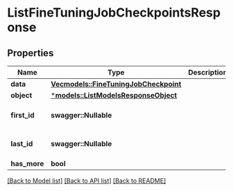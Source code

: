 # ListFineTuningJobCheckpointsResponse

## Properties
Name | Type | Description | Notes
------------ | ------------- | ------------- | -------------
**data** | [**Vec<models::FineTuningJobCheckpoint>**](FineTuningJobCheckpoint.md) |  | 
**object** | [***models::ListModelsResponseObject**](ListModelsResponse_object.md) |  | 
**first_id** | **swagger::Nullable<String>** |  | [optional] [default to None]
**last_id** | **swagger::Nullable<String>** |  | [optional] [default to None]
**has_more** | **bool** |  | 

[[Back to Model list]](../README.md#documentation-for-models) [[Back to API list]](../README.md#documentation-for-api-endpoints) [[Back to README]](../README.md)


